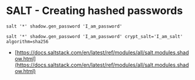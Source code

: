 # SALT - Creating hashed passwords

```
salt '*' shadow.gen_password 'I_am_password'
```

```
salt '*' shadow.gen_password 'I_am_password' crypt_salt='I_am_salt' algorithm=sha256
```

* [https://docs.saltstack.com/en/latest/ref/modules/all/salt.modules.shadow.html](https://docs.saltstack.com/en/latest/ref/modules/all/salt.modules.shadow.html)



